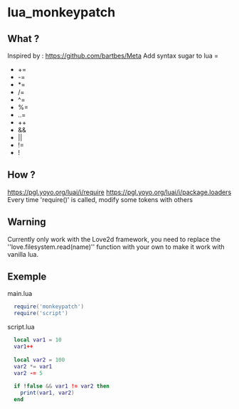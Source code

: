 # lua_monkeypatch


## What ?
Inspired by : https://github.com/bartbes/Meta
Add syntax sugar to lua =

  - +=
  - -=
  - *=
  - /=
  - ^=
  - %=
  - ..=
  - ++
  - &&
  - ||
  - !=
  - !

## How ?
https://pgl.yoyo.org/luai/i/require
https://pgl.yoyo.org/luai/i/package.loaders
Every time 'require()' is called, modify some tokens with others

## Warning
Currently only work with the Love2d framework, you need to replace the ''love.filesystem.read(name)'' function with your own to make it work with vanilla lua.


## Exemple
main.lua
```lua
  require('monkeypatch')
  require('script')
```

script.lua
```lua
  local var1 = 10
  var1++
  
  local var2 = 100
  var2 *= var1
  var2 -= 5
  
  if !false && var1 != var2 then 
    print(var1, var2)
  end
  
  
```
